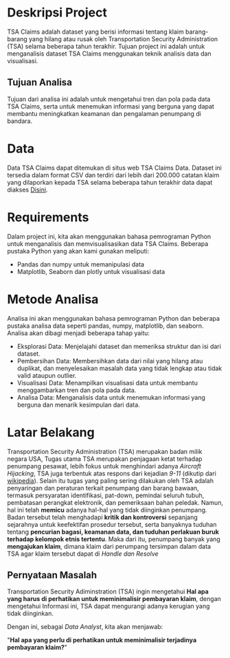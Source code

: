# Deskripsi Project
TSA Claims adalah dataset yang berisi informasi tentang klaim barang-barang yang hilang atau rusak oleh Transportation Security Administration (TSA) selama beberapa tahun terakhir. Tujuan project ini adalah untuk menganalisis dataset TSA Claims menggunakan teknik analisis data dan visualisasi.

## Tujuan Analisa
Tujuan dari analisa ini adalah untuk mengetahui tren dan pola pada data TSA Claims, serta untuk menemukan informasi yang berguna yang dapat membantu meningkatkan keamanan dan pengalaman penumpang di bandara.

# Data
Data TSA Claims dapat ditemukan di situs web TSA Claims Data. Dataset ini tersedia dalam format CSV dan terdiri dari lebih dari 200.000 catatan klaim yang dilaporkan kepada TSA selama beberapa tahun terakhir data dapat diakses [Disini](https://drive.google.com/drive/folders/13SAQcA3QZ2FBclO1iOW31otlnBXHytYk).

# Requirements
Dalam project ini, kita akan menggunakan bahasa pemrograman Python untuk menganalisis dan memvisualisasikan data TSA Claims. Beberapa pustaka Python yang akan kami gunakan meliputi:

- Pandas dan numpy untuk memanipulasi data
- Matplotlib, Seaborn dan plotly untuk visualisasi data

# Metode Analisa
Analisa ini akan menggunakan bahasa pemrograman Python dan beberapa pustaka analisa data seperti pandas, numpy, matplotlib, dan seaborn. Analisa akan dibagi menjadi beberapa tahap yaitu:

- Eksplorasi Data: Menjelajahi dataset dan memeriksa struktur dan isi dari dataset.
- Pembersihan Data: Membersihkan data dari nilai yang hilang atau duplikat, dan menyelesaikan masalah data yang tidak lengkap atau tidak valid ataupun outlier.
- Visualisasi Data: Menampilkan visualisasi data untuk membantu menggambarkan tren dan pola pada data.
- Analisa Data: Menganalisis data untuk menemukan informasi yang berguna dan menarik kesimpulan dari data.

# Latar Belakang
Transportation Security Administration (TSA) merupakan badan milik negara USA, Tugas utama TSA merupakan penjagaan ketat terhadap penumpang pesawat, lebih fokus untuk menghindari adanya *Aircraft Hijacking*, TSA juga terbentuk atas respons dari kejadian *9-11* (dikutip dari [wikipedia](https://en.wikipedia.org/wiki/Transportation_Security_Administration)). Selain itu tugas yang paling sering dilakukan oleh TSA adalah penyaringan dan peraturan terkait penumpang dan barang bawaan, termasuk persyaratan identifikasi, pat-down, pemindai seluruh tubuh, pembatasan perangkat elektronik, dan pemeriksaan bahan peledak. Namun, hal ini telah **memicu** adanya hal-hal yang tidak diinginkan penumpang. Badan tersebut telah menghadapi **kritik dan kontroversi** sepanjang sejarahnya untuk keefektifan prosedur tersebut, serta banyaknya tuduhan tentang **pencurian bagasi, keamanan data, dan tuduhan perlakuan buruk terhadap kelompok etnis tertentu**. Maka dari itu, penumpang banyak yang **mengajukan klaim**, dimana klaim dari perumpang tersimpan dalam data TSA agar klaim tersebut dapat di *Handle dan Resolve*

## Pernyataan Masalah
Transportation Security Adiminstration (TSA) ingin mengetahui **Hal apa yang harus di perhatikan untuk meminimalisir pembayaran klaim**, dengan mengetahui Informasi ini, TSA dapat mengurangi adanya kerugian yang tidak diinginkan.

Dengan ini, sebagai *Data Analyst*, kita akan menjawab:

"**Hal apa yang perlu di perhatikan untuk meminimalisir terjadinya pembayaran klaim?**"
